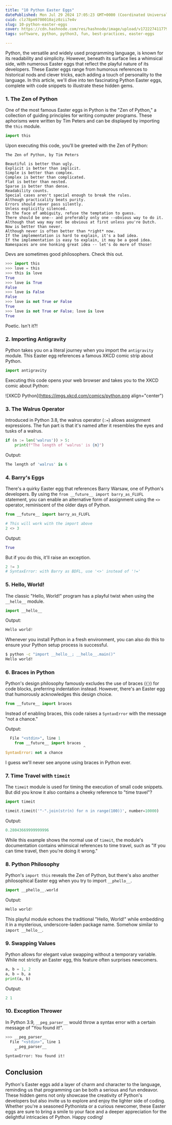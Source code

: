 ```yaml
---
title: "10 Python Easter Eggs"
datePublished: Mon Jul 29 2024 17:05:23 GMT+0000 (Coordinated Universal Time)
cuid: clz78pm9700010ajz0zii7e4v
slug: 10-python-easter-eggs
cover: https://cdn.hashnode.com/res/hashnode/image/upload/v1722274117791/2a0c192a-ac8a-4dd4-9f17-3a87b4f5d572.png
tags: software, python, python3, fun, best-practices, easter-eggs

---
```


Python, the versatile and widely used programming language, is known for its readability and simplicity. However, beneath its surface lies a whimsical side, with numerous Easter eggs that reflect the playful nature of its developers. These Easter eggs range from humorous references to historical nods and clever tricks, each adding a touch of personality to the language. In this article, we'll dive into ten fascinating Python Easter eggs, complete with code snippets to illustrate these hidden gems.

### 1\. The Zen of Python

One of the most famous Easter eggs in Python is the "Zen of Python," a collection of guiding principles for writing computer programs. These aphorisms were written by Tim Peters and can be displayed by importing the `this` module.

```python
import this
```

Upon executing this code, you'll be greeted with the Zen of Python:

```plaintext
The Zen of Python, by Tim Peters

Beautiful is better than ugly.
Explicit is better than implicit.
Simple is better than complex.
Complex is better than complicated.
Flat is better than nested.
Sparse is better than dense.
Readability counts.
Special cases aren't special enough to break the rules.
Although practicality beats purity.
Errors should never pass silently.
Unless explicitly silenced.
In the face of ambiguity, refuse the temptation to guess.
There should be one-- and preferably only one --obvious way to do it.
Although that way may not be obvious at first unless you're Dutch.
Now is better than never.
Although never is often better than *right* now.
If the implementation is hard to explain, it's a bad idea.
If the implementation is easy to explain, it may be a good idea.
Namespaces are one honking great idea -- let's do more of those!
```

Devs are sometimes good philosophers. Check this out.

```python
>>> import this
>>> love = this
>>> this is love
True
>>> love is True
False
>>> love is False
False
>>> love is not True or False
True
>>> love is not True or False; love is love
True
```

Poetic. Isn't it?!

### 2\. Importing Antigravity

Python takes you on a literal journey when you import the `antigravity` module. This Easter egg references a famous XKCD comic strip about Python.

```python
import antigravity
```

Executing this code opens your web browser and takes you to the XKCD comic about Python:

![XKCD Python](https://imgs.xkcd.com/comics/python.png align="center")

### 3\. The Walrus Operator

Introduced in Python 3.8, the walrus operator (`:=`) allows assignment expressions. The fun part is that it's named after it resembles the eyes and tusks of a walrus.

```python
if (n := len('walrus')) > 5:
    print(f"The length of 'walrus' is {n}")
```

Output:

```python
The length of 'walrus' is 6
```

### 4\. Barry's Eggs

There's a quirky Easter egg that references Barry Warsaw, one of Python's developers. By using the `from __future__ import barry_as_FLUFL` statement, you can enable an alternative form of assignment using the `<>` operator, reminiscent of the older days of Python.

```python
from __future__ import barry_as_FLUFL

# This will work with the import above
2 <> 3
```

Output:

```python
True
```

But if you do this, it'll raise an exception.

```python
2 != 3
# SyntaxError: with Barry as BDFL, use '<>' instead of '!='
```

### 5\. Hello, World!

The classic "Hello, World!" program has a playful twist when using the `__hello__` module.

```python
import __hello__
```

Output:

```python
Hello world!
```

Whenever you install Python in a fresh environment, you can also do this to ensure your Python setup process is successful.

```bash
$ python -c "import __hello__; __hello__.main()"
Hello world!
```

### 6\. Braces in Python

Python's design philosophy famously excludes the use of braces (`{}`) for code blocks, preferring indentation instead. However, there's an Easter egg that humorously acknowledges this design choice.

```python
from __future__ import braces
```

Instead of enabling braces, this code raises a `SyntaxError` with the message "not a chance."

Output:

```python
  File "<stdin>", line 1
    from __future__ import braces
                                  ^
SyntaxError: not a chance
```

I guess we'll never see anyone using braces in Python ever.

### 7\. Time Travel with `timeit`

The `timeit` module is used for timing the execution of small code snippets. But did you know it also contains a cheeky reference to "time travel"?

```python
import timeit

timeit.timeit('"-".join(str(n) for n in range(100))', number=10000)
```

Output:

```python
0.28043669999999996
```

While this example shows the normal use of `timeit`, the module's documentation contains whimsical references to time travel, such as "If you can time travel, then you're doing it wrong."

### 8\. Python Philosophy

Python's `import this` reveals the Zen of Python, but there's also another philosophical Easter egg when you try to import `__phello__`.

```python
import __phello__.world
```

Output:

```python
Hello world!
```

This playful module echoes the traditional "Hello, World!" while embedding it in a mysterious, underscore-laden package name. Somehow similar to `import __hello__`.

### 9\. Swapping Values

Python allows for elegant value swapping without a temporary variable. While not strictly an Easter egg, this feature often surprises newcomers.

```python
a, b = 1, 2
a, b = b, a
print(a, b)
```

Output:

```python
2 1
```

### 10\. Exception Thrower

In Python 3.9, `__peg_parser__` would throw a syntax error with a certain message of "You found it!".

```bash
>>> __peg_parser__
  File "<stdin>", line 1
    __peg_parser__
    ^
SyntaxError: You found it!
```

## Conclusion

Python's Easter eggs add a layer of charm and character to the language, reminding us that programming can be both a serious and fun endeavor. These hidden gems not only showcase the creativity of Python's developers but also invite us to explore and enjoy the lighter side of coding. Whether you're a seasoned Pythonista or a curious newcomer, these Easter eggs are sure to bring a smile to your face and a deeper appreciation for the delightful intricacies of Python. Happy coding!
